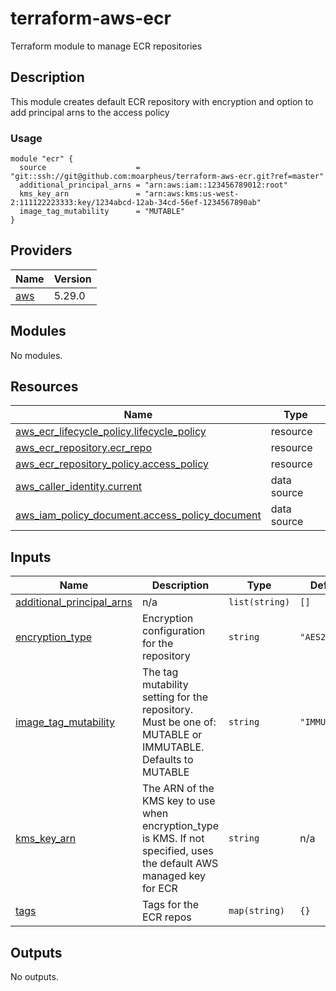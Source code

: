 # terraform-aws-ecr
Terraform module to manage ECR repositories

## Description
This module creates default ECR repository with encryption and option to add principal arns to the access policy

### Usage

```
module "ecr" {
  source                    = "git::ssh://git@github.com:moarpheus/terraform-aws-ecr.git?ref=master"
  additional_principal_arns = "arn:aws:iam::123456789012:root"
  kms_key_arn               = "arn:aws:kms:us-west-2:111122223333:key/1234abcd-12ab-34cd-56ef-1234567890ab"
  image_tag_mutability      = "MUTABLE"
}
```

<!-- BEGINNING OF PRE-COMMIT-TERRAFORM DOCS HOOK -->
## Providers

| Name | Version |
|------|---------|
| <a name="provider_aws"></a> [aws](#provider\_aws) | 5.29.0 |

## Modules

No modules.

## Resources

| Name | Type |
|------|------|
| [aws_ecr_lifecycle_policy.lifecycle_policy](https://registry.terraform.io/providers/hashicorp/aws/5.29.0/docs/resources/ecr_lifecycle_policy) | resource |
| [aws_ecr_repository.ecr_repo](https://registry.terraform.io/providers/hashicorp/aws/5.29.0/docs/resources/ecr_repository) | resource |
| [aws_ecr_repository_policy.access_policy](https://registry.terraform.io/providers/hashicorp/aws/5.29.0/docs/resources/ecr_repository_policy) | resource |
| [aws_caller_identity.current](https://registry.terraform.io/providers/hashicorp/aws/5.29.0/docs/data-sources/caller_identity) | data source |
| [aws_iam_policy_document.access_policy_document](https://registry.terraform.io/providers/hashicorp/aws/5.29.0/docs/data-sources/iam_policy_document) | data source |

## Inputs

| Name | Description | Type | Default | Required |
|------|-------------|------|---------|:--------:|
| <a name="input_additional_principal_arns"></a> [additional\_principal\_arns](#input\_additional\_principal\_arns) | n/a | `list(string)` | `[]` | no |
| <a name="input_encryption_type"></a> [encryption\_type](#input\_encryption\_type) | Encryption configuration for the repository | `string` | `"AES256"` | no |
| <a name="input_image_tag_mutability"></a> [image\_tag\_mutability](#input\_image\_tag\_mutability) | The tag mutability setting for the repository. Must be one of: MUTABLE or IMMUTABLE. Defaults to MUTABLE | `string` | `"IMMUTABLE"` | no |
| <a name="input_kms_key_arn"></a> [kms\_key\_arn](#input\_kms\_key\_arn) | The ARN of the KMS key to use when encryption\_type is KMS. If not specified, uses the default AWS managed key for ECR | `string` | n/a | yes |
| <a name="input_tags"></a> [tags](#input\_tags) | Tags for the ECR repos | `map(string)` | `{}` | no |

## Outputs

No outputs.
<!-- END OF PRE-COMMIT-TERRAFORM DOCS HOOK -->
